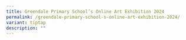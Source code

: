 ```yaml
---
title: Greendale Primary School’s Online Art Exhibition 2024
permalink: /greendale-primary-school-s-online-art-exhibition-2024/
variant: tiptap
description: ""
---
```

<p></p>